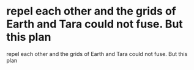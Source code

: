 # repel each other and the grids of Earth and Tara could not fuse. But this plan

repel each other and the grids of Earth and Tara could not fuse. But this plan